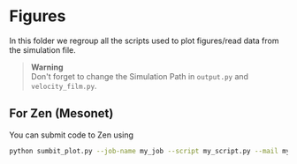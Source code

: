 # Figures
In this folder we regroup all the scripts used to plot figures/read data from the simulation file.

> **Warning**  
> Don't forget to change the Simulation Path in `output.py` and `velocity_film.py`.

## For Zen (Mesonet)

You can submit code to Zen using 
```sh
python sumbit_plot.py --job-name my_job --script my_script.py --mail my.email@example.com
```
